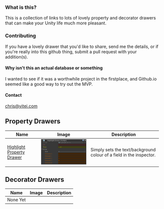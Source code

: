 
### What is this?

This is a collection of links to lots of lovely property and decorator drawers that can make your Unity life much more pleasant.

### Contributing
If you have a lovely drawer that you'd like to share, send me the details, or if you're really into this github thing, submit a pull request with your addition(s).

#### Why isn't this an actual database or something
I wanted to see if it was a worthwhile project in the firstplace, and Github.io seemed like a good way to try out the MVP.

#### Contact
chris@vitei.com

## Property Drawers
Name | Image | Description
-----|-------|-------
[Highlight Property Drawer](https://gist.github.com/fishtopher/f0caa8bd2c5cc5ed825c7c348dbe8908) | ![Image](Images/HighlightPropertyDrawer.png) | Simply sets the text/background colour of a field in the inspector. 

## Decorator Drawers

Name | Image | Description
-----|-------|-------
None Yet | | 
